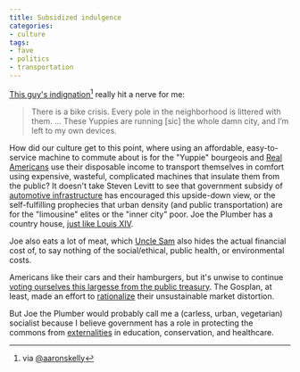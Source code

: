 ```yaml
---
title: Subsidized indulgence
categories:
- culture
tags:
- fave
- politics
- transportation
---
```


[This guy's indignation][1][^1] really hit a nerve for me:

   [1]: http://www.brooklynpaper.com/stories/33/33/dtg_bikecrusader_2010_08_13_bk.html
   [2]: http://twitter.com/aaronskelly/status/20806923792

>  There is a bike crisis. Every pole in the neighborhood is littered with them. … These Yuppies are running [sic] the whole damn city, and I’m left to my own devices.

How did our culture get to this point, where using an affordable, easy-to-service machine to commute about is for the "Yuppie" bourgeois and [Real Americans][3] use their disposable income to transport themselves in comfort using expensive, wasteful, complicated machines that insulate them from the public?  It doesn't take Steven Levitt to see that government subsidy of [automotive infrastructure][4] has encouraged this upside-down view, or the self-fulfilling prophecies that urban density (and public transportation) are for the "limousine" elites or the "inner city" poor.  Joe the Plumber has a country house, [just like Louis XIV][5].

Joe also eats a lot of meat, which [Uncle Sam][6] also hides the actual financial cost of, to say nothing of the social/ethical, public health, or environmental costs.

Americans like their cars and their hamburgers, but it's unwise to continue [voting ourselves this largesse from the public treasury][7].  The Gosplan, at least, made an effort to [rationalize][8] their unsustainable market distortion.

But Joe the Plumber would probably call me a (carless, urban, vegetarian) socialist because I believe government has a role in protecting the commons from [externalities][9] in education, conservation, and healthcare.

   [3]: http://www.washingtonpost.com/wp-dyn/content/article/2008/10/21/AR2008102102449.html
   [4]: http://shoup.bol.ucla.edu/Chapter1.pdf "The High Cost of Free Parking"
   [5]: http://www.chateauversailles.fr/ "Versailles"
   [6]: http://www.pcrm.org/magazine/gm07autumn/health_pork.html "Why Does a Salad Cost More Than a Big Mac?"
   [7]: http://www.lorencollins.net/tytler.html
   [8]: http://en.wikipedia.org/wiki/Five-Year_Plans_for_the_National_Economy_of_the_Soviet_Union
   [9]: http://economics.fundamentalfinance.com/negative-externality.php

[^1]: via [@aaronskelly][2]
